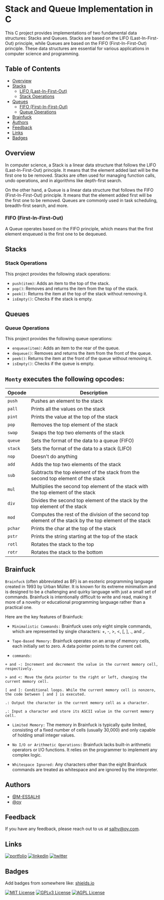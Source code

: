 # Stack and Queue Implementation in C

This C project provides implementations of two fundamental data structures: Stacks and Queues. Stacks are based on the LIFO (Last-In-First-Out) principle, while Queues are based on the FIFO (First-In-First-Out) principle. These data structures are essential for various applications in computer science and programming.

## Table of Contents

- [Overview](#overview)
- [Stacks](#stacks)
  - [LIFO (Last-In-First-Out)](#lifo-last-in-first-out)
  - [Stack Operations](#stack-operations)
- [Queues](#queues)
  - [FIFO (First-In-First-Out)](#fifo-first-in-first-out)
  - [Queue Operations](#queue-operations)
- [Brainfuck](#brainfuck)
- [Authors](#authors)
- [Feedback](#feedback)
- [Links](#links)
- [Badges](#badges)

## Overview

In computer science, a Stack is a linear data structure that follows the LIFO (Last-In-First-Out) principle. It means that the element added last will be the first one to be removed. Stacks are often used for managing function calls, undo operations, and in algorithms like depth-first search.

On the other hand, a Queue is a linear data structure that follows the FIFO (First-In-First-Out) principle. It means that the element added first will be the first one to be removed. Queues are commonly used in task scheduling, breadth-first search, and more.



### FIFO (First-In-First-Out)

A Queue operates based on the FIFO principle, which means that the first element enqueued is the first one to be dequeued.

## Stacks

### Stack Operations

This project provides the following stack operations:

- `push(item)`: Adds an item to the top of the stack.
- `pop()`: Removes and returns the item from the top of the stack.
- `peek()`: Returns the item at the top of the stack without removing it.
- `isEmpty()`: Checks if the stack is empty.

## Queues

### Queue Operations

This project provides the following queue operations:

- `enqueue(item)`: Adds an item to the rear of the queue.
- `dequeue()`: Removes and returns the item from the front of the queue.
- `peek()`: Returns the item at the front of the queue without removing it.
- `isEmpty()`: Checks if the queue is empty.


## `Monty` executes the following opcodes:


| Opcode | Description |
| -------- | ----------- |
| `push` | Pushes an element to the stack |
| `pall` | Prints all the values on the stack |
| `pint` | Prints the value at the top of the stack |
| `pop` | Removes the top element of the stack |
| `swap` | Swaps the top two elements of the stack |
| `queue` | Sets the format of the data to a queue (FIFO) |
| `stack` | Sets the format of the data to a stack (LIFO) |
| `nop` | Doesn't do anything |
| `add` | Adds the top two elements of the stack |
| `sub` | Subtracts the top element of the stack from the second top element of the stack |
| `mul` | Multiplies the second top element of the stack with the top element of the stack |
| `div` | Divides the second top element of the stack by the top element of the stack |
| `mod` | Computes the rest of the division of the second top element of the stack by the top element of the stack |
| `pchar` | Prints the char at the top of the stack |
| `pstr` | Prints the string starting at the top of the stack |
| `rotl` | Rotates the stack to the top |
| `rotr` | Rotates the stack to the bottom |

## Brainfuck

`Brainfuck` (often abbreviated as BF) is an esoteric programming language created in 1993 by Urban Müller. It is known for its extreme minimalism and is designed to be a challenging and quirky language with just a small set of commands. Brainfuck is intentionally difficult to write and read, making it more of a novelty or educational programming language rather than a practical one.

Here are the key features of Brainfuck:

- `Minimalistic Commands:` Brainfuck uses only eight simple commands, which are represented by single characters: +, -, >, <, [, ], ., and ,.
- `Tape-Based Memory:` Brainfuck operates on an array of memory cells, each initially set to zero. A data pointer points to the current cell.

- `commands:`
```
+ and -: Increment and decrement the value in the current memory cell, respectively.
```
```
> and <: Move the data pointer to the right or left, changing the current memory cell.
```
```
[ and ]: Conditional loops. While the current memory cell is nonzero, the code between [ and ] is executed.
```
```
.: Output the character in the current memory cell as a character.
```
```
,: Input a character and store its ASCII value in the current memory cell.
```

- `Limited Memory:` The memory in Brainfuck is typically quite limited, consisting of a fixed number of cells (usually 30,000) and only capable of holding small integer values.

- `No I/O or Arithmetic Operations:` Brainfuck lacks built-in arithmetic operators or I/O functions. It relies on the programmer to implement any complex logic.

- `Whitespace Ignored:` Any characters other than the eight Brainfuck commands are treated as whitespace and are ignored by the interpreter.

## Authors

- [@M-ESSALHI](https://www.github.com/)
- [@oy](https://www.github.com/)

## Feedback

If you have any feedback, please reach out to us at salhy@oy.com.


## Links
[![portfolio](https://img.shields.io/badge/my_portfolio-000?style=for-the-badge&logo=ko-fi&logoColor=white)](https://.com/)
[![linkedin](https://img.shields.io/badge/linkedin-0A66C2?style=for-the-badge&logo=linkedin&logoColor=white)](https://www.linkedin.com/)
[![twitter](https://img.shields.io/badge/twitter-1DA1F2?style=for-the-badge&logo=twitter&logoColor=white)](https://twitter.com/)

## Badges

Add badges from somewhere like: [shields.io](https://shields.io/)

[![MIT License](https://img.shields.io/badge/License-MIT-green.svg)](https://choosealicense.com/licenses/mit/)
[![GPLv3 License](https://img.shields.io/badge/License-GPL%20v3-yellow.svg)](https://opensource.org/licenses/)
[![AGPL License](https://img.shields.io/badge/license-AGPL-blue.svg)](http://www.gnu.org/licenses/agpl-3.0)
